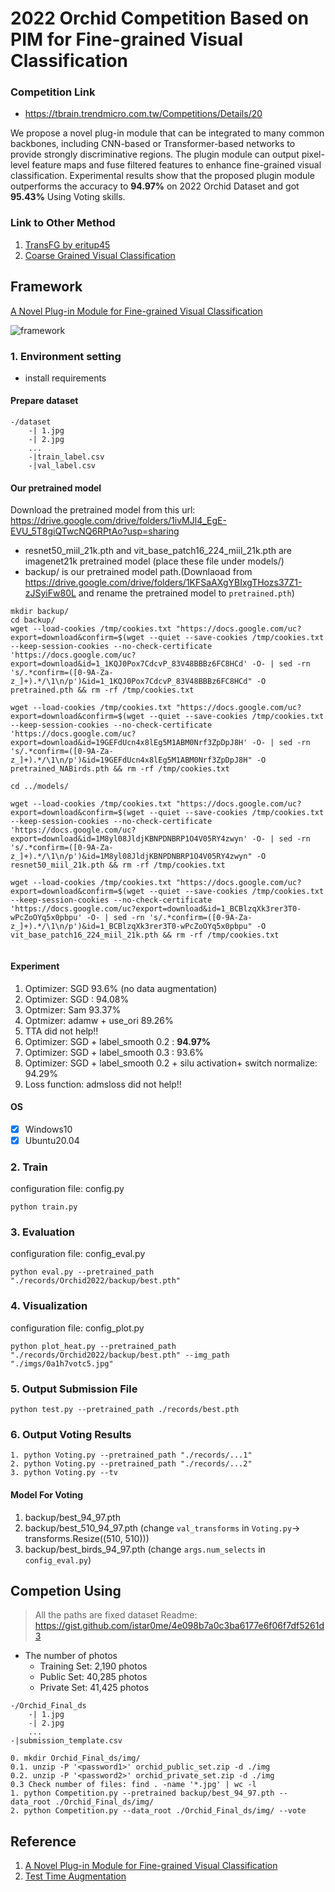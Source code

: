 # 2022 Orchid Competition Based on PIM for Fine-grained Visual Classification
### Competition Link
* https://tbrain.trendmicro.com.tw/Competitions/Details/20

We propose a novel plug-in module that can be integrated to many common
backbones, including CNN-based or Transformer-based networks to provide strongly discriminative regions. The plugin module can output pixel-level feature maps and fuse filtered features to enhance fine-grained visual classification. Experimental results show that the proposed plugin module outperforms the accuracy to **94.97%** on 2022 Orchid Dataset and got **95.43%** Using Voting skills.

### Link to Other Method
1. [TransFG by eritup45](https://github.com/eritup45/2022_Orchid_V2)
2. [Coarse Grained Visual Classification](https://github.com/angelowen/2022_Orchid)

## Framework
[A Novel Plug-in Module for Fine-grained Visual Classification](https://github.com/chou141253/FGVC-PIM)

![framework](./imgs/0001.png)

### 1. Environment setting 
* install requirements

#### Prepare dataset
```
-/dataset
    -| 1.jpg
    -| 2.jpg
    ...
    -|train_label.csv
    -|val_label.csv
```
#### Our pretrained model

Download the pretrained model from this url: https://drive.google.com/drive/folders/1ivMJl4_EgE-EVU_5T8giQTwcNQ6RPtAo?usp=sharing    

* resnet50_miil_21k.pth and vit_base_patch16_224_miil_21k.pth are imagenet21k pretrained model (place these file under models/)
* backup/ is our pretrained model path.(Downlaoad from https://drive.google.com/drive/folders/1KFSaAXgYBIxgTHozs37Z1-zJSyiFw80L and rename the pretrained model to `pretrained.pth`)

```
mkdir backup/
cd backup/
wget --load-cookies /tmp/cookies.txt "https://docs.google.com/uc?export=download&confirm=$(wget --quiet --save-cookies /tmp/cookies.txt --keep-session-cookies --no-check-certificate 'https://docs.google.com/uc?export=download&id=1_1KQJ0Pox7CdcvP_83V48BBBz6FC8HCd' -O- | sed -rn 's/.*confirm=([0-9A-Za-z_]+).*/\1\n/p')&id=1_1KQJ0Pox7CdcvP_83V48BBBz6FC8HCd" -O pretrained.pth && rm -rf /tmp/cookies.txt

wget --load-cookies /tmp/cookies.txt "https://docs.google.com/uc?export=download&confirm=$(wget --quiet --save-cookies /tmp/cookies.txt --keep-session-cookies --no-check-certificate 'https://docs.google.com/uc?export=download&id=19GEFdUcn4x8lEg5M1ABM0Nrf3ZpDpJ8H' -O- | sed -rn 's/.*confirm=([0-9A-Za-z_]+).*/\1\n/p')&id=19GEFdUcn4x8lEg5M1ABM0Nrf3ZpDpJ8H" -O pretrained_NABirds.pth && rm -rf /tmp/cookies.txt

cd ../models/

wget --load-cookies /tmp/cookies.txt "https://docs.google.com/uc?export=download&confirm=$(wget --quiet --save-cookies /tmp/cookies.txt --keep-session-cookies --no-check-certificate 'https://docs.google.com/uc?export=download&id=1M8yl08JldjKBNPDNBRP1O4V05RY4zwyn' -O- | sed -rn 's/.*confirm=([0-9A-Za-z_]+).*/\1\n/p')&id=1M8yl08JldjKBNPDNBRP1O4V05RY4zwyn" -O resnet50_miil_21k.pth && rm -rf /tmp/cookies.txt

wget --load-cookies /tmp/cookies.txt "https://docs.google.com/uc?export=download&confirm=$(wget --quiet --save-cookies /tmp/cookies.txt --keep-session-cookies --no-check-certificate 'https://docs.google.com/uc?export=download&id=1_BCBlzqXk3rer3T0-wPcZoOYq5x0pbpu' -O- | sed -rn 's/.*confirm=([0-9A-Za-z_]+).*/\1\n/p')&id=1_BCBlzqXk3rer3T0-wPcZoOYq5x0pbpu" -O vit_base_patch16_224_miil_21k.pth && rm -rf /tmp/cookies.txt


```
#### Experiment
1. Optimizer: SGD 93.6% (no data augmentation)
2. Optimizer: SGD : 94.08%
3. Optmizer: Sam 93.37%
4. Optmizer: adamw + use_ori 89.26%
5. TTA did not help!!
6. Optimizer: SGD + label_smooth 0.2 :  **94.97%**
7. Optimizer: SGD + label_smooth 0.3 : 93.6%
8. Optimizer: SGD + label_smooth 0.2 + silu activation+ switch normalize: 94.29%
9. Loss function: admsloss did not help!!

#### OS
- [x] Windows10
- [x] Ubuntu20.04

### 2. Train
configuration file:  config.py  
```
python train.py 
```

### 3. Evaluation
configuration file:  config_eval.py  
```
python eval.py --pretrained_path "./records/Orchid2022/backup/best.pth"
```

### 4. Visualization
configuration file:  config_plot.py  
```
python plot_heat.py --pretrained_path "./records/Orchid2022/backup/best.pth" --img_path "./imgs/0a1h7votc5.jpg"
```
### 5. Output Submission File
```
python test.py --pretrained_path ./records/best.pth
```
### 6. Output Voting Results
```
1. python Voting.py --pretrained_path "./records/...1"
2. python Voting.py --pretrained_path "./records/...2"
3. python Voting.py --tv
```
#### Model For Voting
1. backup/best_94_97.pth 
2. backup/best_510_94_97.pth (change `val_transforms` in `Voting.py`-> transforms.Resize((510, 510)))
3. backup/best_birds_94_97.pth (change `args.num_selects` in `config_eval.py`)

## Competion Using
> All the paths are fixed
> dataset Readme: https://gist.github.com/istar0me/4e098b7a0c3ba6177e6f06f7df5261d3
* The number of photos
    * Training Set: 2,190 photos
    * Public Set: 40,285 photos
    * Private Set: 41,425 photos
```
-/Orchid_Final_ds
    -| 1.jpg
    -| 2.jpg
    ...
-|submission_template.csv

0. mkdir Orchid_Final_ds/img/
0.1. unzip -P '<password1>' orchid_public_set.zip -d ./img
0.2. unzip -P '<password2>' orchid_private_set.zip -d ./img
0.3 Check number of files: find . -name '*.jpg' | wc -l
1. python Competition.py --pretrained backup/best_94_97.pth --data_root ./Orchid_Final_ds/img/
2. python Competition.py --data_root ./Orchid_Final_ds/img/ --vote
```
## Reference
1. [A Novel Plug-in Module for Fine-grained Visual Classification](https://github.com/chou141253/FGVC-PIM)
2. [Test Time Augmentation](https://github.com/qubvel/ttach)



